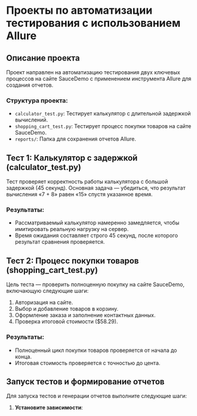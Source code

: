 # Проекты по автоматизации тестирования с использованием Allure

## Описание проекта

Проект направлен на автоматизацию тестирования двух ключевых процессов на сайте SauceDemo с применением инструмента Allure для создания отчетов.

### Структура проекта:

- `calculator_test.py`: Тестирует калькулятор с длительной задержкой вычислений.
- `shopping_cart_test.py`: Тестирует процесс покупки товаров на сайте SauceDemo.
- `reports/`: Папка для сохранения отчетов Allure.

## Тест 1: Калькулятор с задержкой (calculator_test.py)

Тест проверяет корректность работы калькулятора с большой задержкой (45 секунд). Основная задача — убедиться, что результат вычисления «7 + 8» равен «15» спустя указанное время.

### Результаты:

- Рассматриваемый калькулятор намеренно замедляется, чтобы имитировать реальную нагрузку на сервер.
- Время ожидания составляет строго 45 секунд, после которого результат сравнения проверяется.

## Тест 2: Процесс покупки товаров (shopping_cart_test.py)

Цель теста — проверить полноценную покупку на сайте SauceDemo, включающую следующие шаги:

1. Авторизация на сайте.
2. Выбор и добавление товаров в корзину.
3. Оформление заказа и заполнение контактных данных.
4. Проверка итоговой стоимости ($58.29).

### Результаты:

- Полноценный цикл покупки товаров проверяется от начала до конца.
- Итоговая стоимость проверяется с точностью до цента.

## Запуск тестов и формирование отчетов

Для запуска тестов и генерации отчетов выполните следующие шаги:

1. **Установите зависимости**:
 ```bash pip install -r requirements.txt